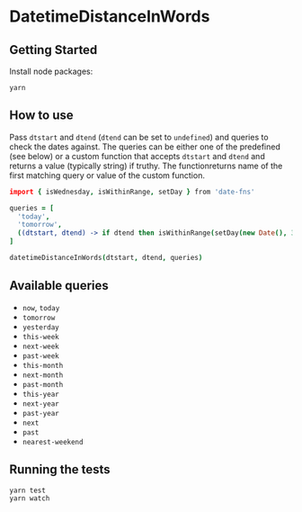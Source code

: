 # DatetimeDistanceInWords

## Getting Started

Install node packages:

```
yarn
```

## How to use

Pass `dtstart` and `dtend` (`dtend` can be set to `undefined`) and queries to check the dates against.
The queries can be either one of the predefined (see below) or a custom function that accepts `dtstart` and `dtend` and returns a value (typically string) if truthy.
The functionreturns name of the first matching query or value of the custom function.

```coffee
import { isWednesday, isWithinRange, setDay } from 'date-fns'

queries = [
  'today',
  'tomorrow',
  ((dtstart, dtend) -> if dtend then isWithinRange(setDay(new Date(), 3), dtstart, dtend) else isWednesday(dtstart))
]

datetimeDistanceInWords(dtstart, dtend, queries)
```

## Available queries

* `now`, `today`
* `tomorrow`
* `yesterday`
* `this-week`
* `next-week`
* `past-week`
* `this-month`
* `next-month`
* `past-month`
* `this-year`
* `next-year`
* `past-year`
* `next`
* `past`
* `nearest-weekend`

## Running the tests

```
yarn test
yarn watch
```
